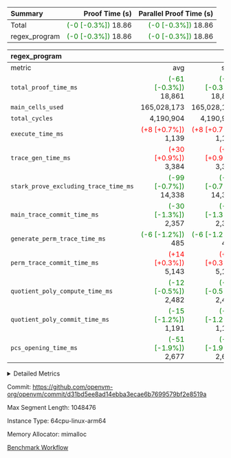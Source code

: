 | Summary | Proof Time (s) | Parallel Proof Time (s) |
|:---|---:|---:|
| Total | <span style='color: green'>(-0 [-0.3%])</span> 18.86 | <span style='color: green'>(-0 [-0.3%])</span> 18.86 |
| regex_program | <span style='color: green'>(-0 [-0.3%])</span> 18.86 | <span style='color: green'>(-0 [-0.3%])</span> 18.86 |


| regex_program |||||
|:---|---:|---:|---:|---:|
|metric|avg|sum|max|min|
| `total_proof_time_ms ` | <span style='color: green'>(-61 [-0.3%])</span> 18,861 | <span style='color: green'>(-61 [-0.3%])</span> 18,861 | <span style='color: green'>(-61 [-0.3%])</span> 18,861 | <span style='color: green'>(-61 [-0.3%])</span> 18,861 |
| `main_cells_used     ` |  165,028,173 |  165,028,173 |  165,028,173 |  165,028,173 |
| `total_cycles        ` |  4,190,904 |  4,190,904 |  4,190,904 |  4,190,904 |
| `execute_time_ms     ` | <span style='color: red'>(+8 [+0.7%])</span> 1,139 | <span style='color: red'>(+8 [+0.7%])</span> 1,139 | <span style='color: red'>(+8 [+0.7%])</span> 1,139 | <span style='color: red'>(+8 [+0.7%])</span> 1,139 |
| `trace_gen_time_ms   ` | <span style='color: red'>(+30 [+0.9%])</span> 3,384 | <span style='color: red'>(+30 [+0.9%])</span> 3,384 | <span style='color: red'>(+30 [+0.9%])</span> 3,384 | <span style='color: red'>(+30 [+0.9%])</span> 3,384 |
| `stark_prove_excluding_trace_time_ms` | <span style='color: green'>(-99 [-0.7%])</span> 14,338 | <span style='color: green'>(-99 [-0.7%])</span> 14,338 | <span style='color: green'>(-99 [-0.7%])</span> 14,338 | <span style='color: green'>(-99 [-0.7%])</span> 14,338 |
| `main_trace_commit_time_ms` | <span style='color: green'>(-30 [-1.3%])</span> 2,357 | <span style='color: green'>(-30 [-1.3%])</span> 2,357 | <span style='color: green'>(-30 [-1.3%])</span> 2,357 | <span style='color: green'>(-30 [-1.3%])</span> 2,357 |
| `generate_perm_trace_time_ms` | <span style='color: green'>(-6 [-1.2%])</span> 485 | <span style='color: green'>(-6 [-1.2%])</span> 485 | <span style='color: green'>(-6 [-1.2%])</span> 485 | <span style='color: green'>(-6 [-1.2%])</span> 485 |
| `perm_trace_commit_time_ms` | <span style='color: red'>(+14 [+0.3%])</span> 5,143 | <span style='color: red'>(+14 [+0.3%])</span> 5,143 | <span style='color: red'>(+14 [+0.3%])</span> 5,143 | <span style='color: red'>(+14 [+0.3%])</span> 5,143 |
| `quotient_poly_compute_time_ms` | <span style='color: green'>(-12 [-0.5%])</span> 2,482 | <span style='color: green'>(-12 [-0.5%])</span> 2,482 | <span style='color: green'>(-12 [-0.5%])</span> 2,482 | <span style='color: green'>(-12 [-0.5%])</span> 2,482 |
| `quotient_poly_commit_time_ms` | <span style='color: green'>(-15 [-1.2%])</span> 1,191 | <span style='color: green'>(-15 [-1.2%])</span> 1,191 | <span style='color: green'>(-15 [-1.2%])</span> 1,191 | <span style='color: green'>(-15 [-1.2%])</span> 1,191 |
| `pcs_opening_time_ms ` | <span style='color: green'>(-51 [-1.9%])</span> 2,677 | <span style='color: green'>(-51 [-1.9%])</span> 2,677 | <span style='color: green'>(-51 [-1.9%])</span> 2,677 | <span style='color: green'>(-51 [-1.9%])</span> 2,677 |



<details>
<summary>Detailed Metrics</summary>

| group | num_segments | keygen_time_ms | commit_exe_time_ms |
| --- | --- | --- | --- |
| regex_program | 1 | 620 | 44 | 

| group | air_name | quotient_deg | interactions | constraints |
| --- | --- | --- | --- | --- |
| regex_program | AccessAdapterAir<16> | 2 | 5 | 14 | 
| regex_program | AccessAdapterAir<2> | 2 | 5 | 14 | 
| regex_program | AccessAdapterAir<32> | 2 | 5 | 14 | 
| regex_program | AccessAdapterAir<4> | 2 | 5 | 14 | 
| regex_program | AccessAdapterAir<64> | 2 | 5 | 14 | 
| regex_program | AccessAdapterAir<8> | 2 | 5 | 14 | 
| regex_program | BitwiseOperationLookupAir<8> | 2 | 2 | 4 | 
| regex_program | KeccakVmAir | 2 | 321 | 4,571 | 
| regex_program | MemoryMerkleAir<8> | 2 | 4 | 40 | 
| regex_program | PersistentBoundaryAir<8> | 2 | 3 | 6 | 
| regex_program | PhantomAir | 2 | 3 | 5 | 
| regex_program | Poseidon2PeripheryAir<BabyBearParameters>, 1> | 2 | 1 | 286 | 
| regex_program | ProgramAir | 1 | 1 | 4 | 
| regex_program | RangeTupleCheckerAir<2> | 1 | 1 | 4 | 
| regex_program | VariableRangeCheckerAir | 1 | 1 | 4 | 
| regex_program | VmAirWrapper<Rv32BaseAluAdapterAir, BaseAluCoreAir<4, 8> | 2 | 19 | 43 | 
| regex_program | VmAirWrapper<Rv32BaseAluAdapterAir, LessThanCoreAir<4, 8> | 2 | 17 | 39 | 
| regex_program | VmAirWrapper<Rv32BaseAluAdapterAir, ShiftCoreAir<4, 8> | 2 | 23 | 90 | 
| regex_program | VmAirWrapper<Rv32BranchAdapterAir, BranchEqualCoreAir<4> | 2 | 11 | 25 | 
| regex_program | VmAirWrapper<Rv32BranchAdapterAir, BranchLessThanCoreAir<4, 8> | 2 | 13 | 41 | 
| regex_program | VmAirWrapper<Rv32CondRdWriteAdapterAir, Rv32JalLuiCoreAir> | 2 | 10 | 22 | 
| regex_program | VmAirWrapper<Rv32HintStoreAdapterAir, Rv32HintStoreCoreAir> | 2 | 15 | 17 | 
| regex_program | VmAirWrapper<Rv32JalrAdapterAir, Rv32JalrCoreAir> | 2 | 16 | 20 | 
| regex_program | VmAirWrapper<Rv32LoadStoreAdapterAir, LoadSignExtendCoreAir<4, 8> | 2 | 18 | 33 | 
| regex_program | VmAirWrapper<Rv32LoadStoreAdapterAir, LoadStoreCoreAir<4> | 2 | 17 | 38 | 
| regex_program | VmAirWrapper<Rv32MultAdapterAir, DivRemCoreAir<4, 8> | 2 | 25 | 88 | 
| regex_program | VmAirWrapper<Rv32MultAdapterAir, MulHCoreAir<4, 8> | 2 | 24 | 38 | 
| regex_program | VmAirWrapper<Rv32MultAdapterAir, MultiplicationCoreAir<4, 8> | 2 | 19 | 26 | 
| regex_program | VmAirWrapper<Rv32RdWriteAdapterAir, Rv32AuipcCoreAir> | 2 | 11 | 15 | 
| regex_program | VmConnectorAir | 2 | 3 | 9 | 

| group | air_name | segment | rows | prep_cols | perm_cols | main_cols | cells |
| --- | --- | --- | --- | --- | --- | --- | --- |
| regex_program | AccessAdapterAir<2> | 0 | 64 |  | 24 | 11 | 2,240 | 
| regex_program | AccessAdapterAir<4> | 0 | 32 |  | 24 | 13 | 1,184 | 
| regex_program | AccessAdapterAir<8> | 0 | 131,072 |  | 24 | 17 | 5,373,952 | 
| regex_program | BitwiseOperationLookupAir<8> | 0 | 65,536 | 3 | 8 | 2 | 655,360 | 
| regex_program | KeccakVmAir | 0 | 32 |  | 1,288 | 3,164 | 142,464 | 
| regex_program | MemoryMerkleAir<8> | 0 | 131,072 |  | 20 | 32 | 6,815,744 | 
| regex_program | PersistentBoundaryAir<8> | 0 | 131,072 |  | 12 | 20 | 4,194,304 | 
| regex_program | PhantomAir | 0 | 512 |  | 12 | 6 | 9,216 | 
| regex_program | Poseidon2PeripheryAir<BabyBearParameters>, 1> | 0 | 16,384 |  | 8 | 300 | 5,046,272 | 
| regex_program | ProgramAir | 0 | 131,072 |  | 8 | 10 | 2,359,296 | 
| regex_program | RangeTupleCheckerAir<2> | 0 | 524,288 | 2 | 8 | 1 | 4,718,592 | 
| regex_program | VariableRangeCheckerAir | 0 | 262,144 | 2 | 8 | 1 | 2,359,296 | 
| regex_program | VmAirWrapper<Rv32BaseAluAdapterAir, BaseAluCoreAir<4, 8> | 0 | 2,097,152 |  | 80 | 36 | 243,269,632 | 
| regex_program | VmAirWrapper<Rv32BaseAluAdapterAir, LessThanCoreAir<4, 8> | 0 | 65,536 |  | 40 | 37 | 5,046,272 | 
| regex_program | VmAirWrapper<Rv32BaseAluAdapterAir, ShiftCoreAir<4, 8> | 0 | 262,144 |  | 52 | 53 | 27,525,120 | 
| regex_program | VmAirWrapper<Rv32BranchAdapterAir, BranchEqualCoreAir<4> | 0 | 524,288 |  | 48 | 26 | 38,797,312 | 
| regex_program | VmAirWrapper<Rv32BranchAdapterAir, BranchLessThanCoreAir<4, 8> | 0 | 262,144 |  | 56 | 32 | 23,068,672 | 
| regex_program | VmAirWrapper<Rv32CondRdWriteAdapterAir, Rv32JalLuiCoreAir> | 0 | 131,072 |  | 44 | 18 | 8,126,464 | 
| regex_program | VmAirWrapper<Rv32HintStoreAdapterAir, Rv32HintStoreCoreAir> | 0 | 16,384 |  | 36 | 26 | 1,015,808 | 
| regex_program | VmAirWrapper<Rv32JalrAdapterAir, Rv32JalrCoreAir> | 0 | 131,072 |  | 36 | 28 | 8,388,608 | 
| regex_program | VmAirWrapper<Rv32LoadStoreAdapterAir, LoadSignExtendCoreAir<4, 8> | 0 | 1,024 |  | 76 | 35 | 113,664 | 
| regex_program | VmAirWrapper<Rv32LoadStoreAdapterAir, LoadStoreCoreAir<4> | 0 | 2,097,152 |  | 72 | 40 | 234,881,024 | 
| regex_program | VmAirWrapper<Rv32MultAdapterAir, DivRemCoreAir<4, 8> | 0 | 128 |  | 104 | 57 | 20,608 | 
| regex_program | VmAirWrapper<Rv32MultAdapterAir, MulHCoreAir<4, 8> | 0 | 256 |  | 100 | 39 | 35,584 | 
| regex_program | VmAirWrapper<Rv32MultAdapterAir, MultiplicationCoreAir<4, 8> | 0 | 65,536 |  | 80 | 31 | 7,274,496 | 
| regex_program | VmAirWrapper<Rv32RdWriteAdapterAir, Rv32AuipcCoreAir> | 0 | 65,536 |  | 28 | 21 | 3,211,264 | 
| regex_program | VmConnectorAir | 0 | 2 | 1 | 12 | 4 | 32 | 

| group | segment | trace_gen_time_ms | total_proof_time_ms | total_cycles | total_cells | stark_prove_excluding_trace_time_ms | quotient_poly_compute_time_ms | quotient_poly_commit_time_ms | perm_trace_commit_time_ms | pcs_opening_time_ms | main_trace_commit_time_ms | main_cells_used | generate_perm_trace_time_ms | execute_time_ms |
| --- | --- | --- | --- | --- | --- | --- | --- | --- | --- | --- | --- | --- | --- | --- |
| regex_program | 0 | 3,384 | 18,861 | 4,190,904 | 632,452,480 | 14,338 | 2,482 | 1,191 | 5,143 | 2,677 | 2,357 | 165,028,173 | 485 | 1,139 | 

</details>


Commit: https://github.com/openvm-org/openvm/commit/d31bd5ee8ad14ebba3ecae6b7699579bf2e8519a

Max Segment Length: 1048476

Instance Type: 64cpu-linux-arm64

Memory Allocator: mimalloc

[Benchmark Workflow](https://github.com/openvm-org/openvm/actions/runs/12821388116)
